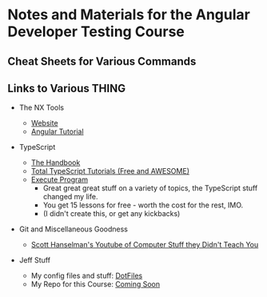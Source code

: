 # Notes and Materials for the Angular Developer Testing Course

## Cheat Sheets for Various Commands


## Links to Various THING

- The NX Tools
    - [Website](https://nx.dev/)
    - [Angular Tutorial](https://nx.dev/getting-started/angular-tutorial)

- TypeScript
    - [The Handbook](https://www.typescriptlang.org/docs/handbook/intro.html)
    - [Total TypeScript Tutorials (Free and AWESOME)](https://github.com/total-typescript)
    - [Execute Program](https://www.executeprogram.com/)
        - Great great great stuff on a variety of topics, the TypeScript stuff changed my life.
        - You get 15 lessons for free - worth the cost for the rest, IMO. 
        - (I didn't create this, or get any kickbacks)

- Git and Miscellaneous Goodness
    - [Scott Hanselman's Youtube of Computer Stuff they Didn't Teach You](https://www.youtube.com/playlist?list=PL0M0zPgJ3HSesuPIObeUVQNbKqlw5U2Vr)

- Jeff Stuff
    - My config files and stuff: [DotFiles](https://github.com/hypertheory-reference/dot-files)
    - My Repo for this Course: [Coming Soon]()
    